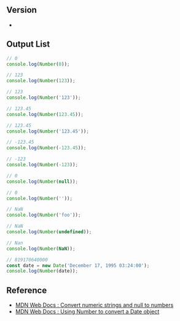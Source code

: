 ## Version
- 

## Output List
```js
// 0
console.log(Number(0));

// 123
console.log(Number(123));

// 123
console.log(Number('123'));

// 123.45
console.log(Number(123.45));

// 123.45
console.log(Number('123.45'));

// -123.45
console.log(Number(-123.45));

// -123
console.log(Number(-123));

// 0
console.log(Number(null));

// 0
console.log(Number(''));

// NaN
console.log(Number('foo'));

// NaN
console.log(Number(undefined));

// Nan
console.log(Number(NaN));

// 819170640000
const date = new Date('December 17, 1995 03:24:00');
console.log(Number(date));
```

## Reference
- [MDN Web Docs : Convert numeric strings and null to numbers](https://developer.mozilla.org/en-US/docs/Web/JavaScript/Reference/Global_Objects/Number#convert_numeric_strings_and_null_to_numbers)
- [MDN Web Docs : Using Number to convert a Date object](https://developer.mozilla.org/en-US/docs/Web/JavaScript/Reference/Global_Objects/Number#using_number_to_convert_a_date_object)

